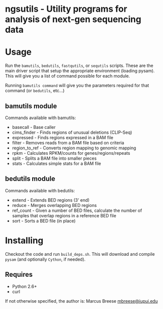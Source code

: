 ngsutils - Utility programs for analysis of next-gen sequencing data
===

Usage
===
Run the `bamutils`, `bedutils`, `fastqutils`, or `sequtils` scripts. These are the main driver script 
that setup the appropriate environment (loading pysam). This will give you a list of command possible for each module.

Running `bamutils command` will give you the parameters required for that command (or `bedutils`, etc...)

bamutils module
---

Commands available with bamutils:

* basecall      - Base caller
* cims_finder   - Finds regions of unusual deletions (CLIP-Seq)
* expressed     - Finds regions expressed in a BAM file
* filter        - Removes reads from a BAM file based on criteria
* region\_to_ref - Converts region mapping to genomic mapping
* rpkm          - Calculates RPKM/counts for genes/regions/repeats
* split         - Splits a BAM file into smaller pieces
* stats         - Calculates simple stats for a BAM file


bedutils module
---

Commands available with bedutils:

* extend    - Extends BED regions (3' end)
* reduce    - Merges overlapping BED regions
* ref_count - Given a number of BED files, calculate the number of samples that overlap regions in a reference BED file
* sort      - Sorts a BED file (in place)


Installing
===

Checkout the code and run `build_deps.sh`. This will download and compile `pysam` (and optionally `Cython`, if needed). 

Requires
---
* Python 2.6+
* curl



If not otherwise specified, the author is: Marcus Breese <mbreese@iupui.edu>
